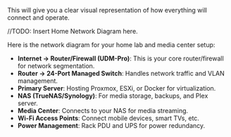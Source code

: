 This will give you a clear visual representation of how everything will connect and operate.

//TODO: Insert Home Network Diagram here.


Here is the network diagram for your home lab and media center setup:  

- **Internet → Router/Firewall (UDM-Pro)**: This is your core router/firewall for network segmentation.  
- **Router → 24-Port Managed Switch**: Handles network traffic and VLAN management.  
- **Primary Server**: Hosting Proxmox, ESXi, or Docker for virtualization.  
- **NAS (TrueNAS/Synology)**: For media storage, backups, and Plex server.  
- **Media Center**: Connects to your NAS for media streaming.  
- **Wi-Fi Access Points**: Connect mobile devices, smart TVs, etc.  
- **Power Management**: Rack PDU and UPS for power redundancy.  
